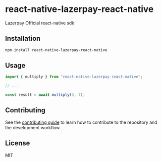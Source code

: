 # react-native-lazerpay-react-native

Lazerpay Official react-native sdk

## Installation

```sh
npm install react-native-lazerpay-react-native
```

## Usage

```js
import { multiply } from "react-native-lazerpay-react-native";

// ...

const result = await multiply(3, 7);
```

## Contributing

See the [contributing guide](CONTRIBUTING.md) to learn how to contribute to the repository and the development workflow.

## License

MIT
